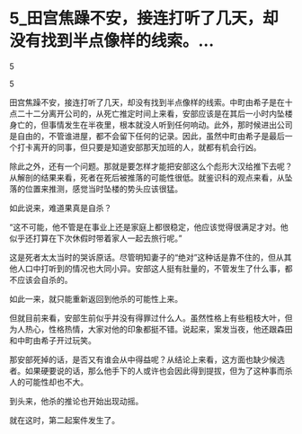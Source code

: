 # 5_田宫焦躁不安，接连打听了几天，却没有找到半点像样的线索。...

5

5

田宫焦躁不安，接连打听了几天，却没有找到半点像样的线索。中町由希子是在十点二十二分离开公司的，从死亡推定时间上来看，安部应该是在其后一小时内坠楼身亡的，但事情发生在半夜里，根本就没人听到任何响动。此外，那时候进出公司是自由的，不管谁进屋，都不会留下任何的记录。因此，虽然中町由希子是最后一个打卡离开的同事，但只要是知道安部那天加班的人，就都有机会行凶。

除此之外，还有一个问题。那就是要怎样才能把安部这么个彪形大汉给推下去呢？从解剖的结果来看，死者在死后被推落的可能性很低。就鉴识科的观点来看，从坠落的位置来推测，感觉当时坠楼的势头应该很猛。

如此说来，难道果真是自杀？

“这不可能，他不管是在事业上还是家庭上都很稳定，他应该觉得很满足才对。他似乎还打算在下次休假时带着家人一起去旅行呢。”

这是死者太太当时的哭诉原话。尽管明知妻子的“绝对”这种话是靠不住的，但从其他人口中打听到的情况也大同小异。安部这人挺有肚量的，不管发生了什么事，都不应该会自杀的。

如此一来，就只能重新返回到他杀的可能性上来。

但就目前来看，安部生前似乎并没有得罪过什么人。虽然性格上有些粗枝大叶，但为人热心，性格热情，大家对他的印象都挺不错。说起来，案发当夜，他还跟森田和中町由希子开过玩笑。

那安部死掉的话，是否又有谁会从中得益呢？从结论上来看，这方面也缺少候选者。如果硬要说的话，那么他手下的人或许也会因此得到提拔，但为了这种事而杀人的可能性却也不大。

到头来，他杀的推论也开始出现动摇。

就在这时，第二起案件发生了。